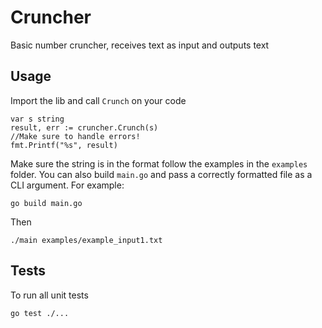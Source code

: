 # Cruncher
Basic number cruncher, receives text as input and outputs text

## Usage

Import the lib and call `Crunch` on your code

```
var s string
result, err := cruncher.Crunch(s)
//Make sure to handle errors!
fmt.Printf("%s", result)
```
Make sure the string is in the format follow the examples in the `examples` folder.
You can also build `main.go` and pass a correctly formatted file as a CLI argument.
For example: 
```
go build main.go
```
Then
```
./main examples/example_input1.txt
```

## Tests
To run all unit tests
```
go test ./...
```
